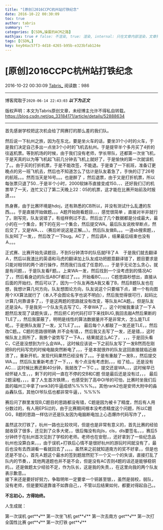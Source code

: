 ```yaml
---
title: "[原创]2016CCPC杭州站打铁纪念"
date: 2016-10-22 00:30:09
toc: true
author: tabris
summary: ""
categories: [CSDN,操蛋的ACM之路]
mathjax: true # false: 不渲染, true: 渲染, internal: 只在文章内部渲染，文章列表中不渲染
tags: [CSDN,]
key: key04ac57f3-4d18-4265-b95b-e323bfab124e
---
```


# [原创]2016CCPC杭州站打铁纪念

2016-10-22 00:30:09  [Tabris_](https://me.csdn.net/qq_33184171) 阅读数：986

---

博客爬取于`2020-06-14 22:43:03`
***以下为正文***

版权声明：本文为Tabris原创文章，未经博主允许不得私自转载。
https://blog.csdn.net/qq_33184171/article/details/52888634

<!-- more -->

---

首先感谢学校把这次机会给了网赛打的那么差的我们队。

然后说一下杭州之旅，因为在东北，要是坐火车的话，要坐31个小时的火车，于是我们决定自己多出一点坐3个小时的飞机去杭州。于是提早半个多月买了4折的往返机票。等到机场的时候，由于我们没有老师，学长带队，还都第一次坐飞机，于是天真的以为等飞机起飞前几分钟去飞机上就好了，于是愉快的第一次就误机了。。由于买的打折机票，于是不能改签，不能退。于是查了一下航班，准备订更晚点的另一班飞机去，然后也不知道怎么了估计是队友着急了，手快的订了26号的航班。。。然而当天是16号。。。也是醉了 ，然后退票，由于又是打折机票，所以每张票只退了50…于是半个小时，2000软妹币直接变成150、、、还好我们订的机票早了一天，连忙又订了第二天晚上22：05的机票，这才能在比赛开始前及时报道，。。

热身赛，由于比赛环境是hdoj，还有熟悉的CB所以，并没有测试什么乱遭的东西。。。于是直接开始做题。。。A题开始刚看题目，，，感觉很简单  ，直接对半非就行了。刚写完，队友说错了，有组样例过不去，然后出了几个数据都是分成最大，最小的在一个集合，剩下的在另一个集合，然后提交WA。最后队友说枚举断点，然后交了，又是WA、、、（赛后听说这是正解。。）。然后队友做B。。。一道sb搜索题，，队友RE了一发，，然后改了一下bug。AC了 ，然后调A ，结果最后结束也没有Ａ。。。

正式赛、比赛开始先读题目，不到5分钟清华的队伍就FB了Ａ　于是我们就去翻译Ａ，然后以我渣比的英语和马虎的翻译加上队友成功把题意翻译错了，题目要求是只能对相邻的两个进行操作，然而我们当成了任意的，，，于是乎无论怎么贪心，就是有问题，，于是队友看F题。。上来WA一发，然后找到一个没考虑到的情况AC了，，然后看身边的队伍ABCF都过了。。。开始看BC，，，，C题思路秒想出，直接从后面的开始扫，然后可以了，因为一个队友再改A我又看了B，然后B题队友也在想，我想计算几何方向，队友想图论方向，队友说这个只要缩下点，建一个有向图用个XX算法就行了（本人不会图论名字也说不明白），然后我觉得很可行，起码比计算几何靠谱多了，，于是这两题的思路就没有改变，等队友ACA题。。但是队友还是没A，于是我另一个队友先去写了C，不幸WA了，，这个时候我重读了一下Ａ题然后发现了读题失误，，然后把Ｃ的代码打印下来找BUG,我回去敲A然后果断的TLE了，，然后我蒙蔽了，明明是线性的算法数据量并不是非常大，怎么能TLE呢。。于是换队友敲了一发，又TLE了。。。  最后每个人都敲了一发还是TLE，，然后改C题。。C题的思路很明确 并不会有错，，然后我又去写了一发，还是错，，这时候队友上厕所了，我换个姿势写了一下A，，结果就这么AC了， ，，，于是回头看C，C还是没想到为什么会WA，，这时候应该说一下之前队友写了一发B然而在刚把B的代码写完的时候电脑突然断电了，，，于是本就很炸的队友这回直接就临近崩溃了，，重新开机，发现代码果然已经没有了。。。于是有重敲了一发B，，然后提交WA.。。然后队友重新考虑了一下，，，有个点没有考虑到，，，给了给。。还是没有AC….
这时候比赛还剩40分钟，我就改了一下C 。。提交还是WA，，，这时候早已经怀疑人生，，，剩下的时间一直在不停的交B和C题 但是最后还是没有过，，，
最后2题滚粗，，，，拿了人生首次铁牌，，也感受到了高中OI爷的可怕，比赛时坐我们后面的福州三中拿了rank3的牛逼成绩%%%%%。。其他rank2也是安师大附中的淼焱轟队伍，其他OI爷队伍也都非常牛逼，，%%%%

赛后问了群里发现B,C题目的思路都没有错，C题是因为被卡了精度，然后有人用分数过的，有人用EPS过的，由于比赛期间根本没考虑精度这个问题，所以C题GG，B题的思路一样估计还是队友因为电脑断电加上心态爆炸代码写炸了，，

虽然这次打铁了，杭州一路也比较坎坷，但是也是非常有意义的，首先比赛的经验就收获了很多，还见到了众多大佬，，很后悔没有向jls，cls，dls要签名，，，赛后5分钟终于在杭州首次见到了学校的老师。老师也在安慰，，还好拿到了一些纪念品杭州也没算白来，，，由于误机+打铁后心情不是很好杭州的游玩时间就没有了，最后也没有去西湖看一看就回去了，。。。虽然来之前就知道南方的奖不好拿，，但是也还是不甘心，首先Ａ题这个最水的签到题居然犯下一个又一个的失误，直接打乱了队内的节奏，，其他两道题也并不是不会，但是没有AC否则4题的话还是能够稳铜的。。还是做题太少经验不足，作为队长，这是我的失责，，在这里向我的两个队友表示歉意。。  
	接下来还是要好好努力，争取明年一定要拿一个铜甚至银，，虽然是弱校，弱队，没有老师，但是要知道靠谁不如靠自己，，不管以后结果如何，都要对得起自己。。

   **不忘初心，方得始终。**

人生成就：

第一次误机     get**√**
第一次坐飞机  get**√**
第一次去南方     get**√**
第一次打全国性比赛   get**√**
第一次打铁  get**√**